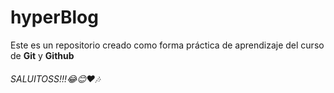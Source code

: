 # hyperBlog
Este es un repositorio creado como forma práctica de aprendizaje del curso de **Git** y **Github**
###### SALUITOSS!!!😂😊❤🎶